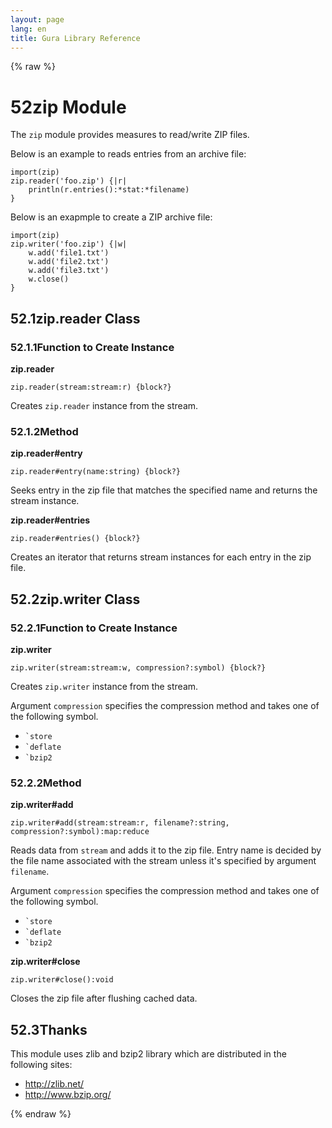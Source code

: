 ```yaml
---
layout: page
lang: en
title: Gura Library Reference
---
```


{% raw %}
<h1><span class="caption-index-1">52</span><a name="anchor-52"></a>zip Module</h1>
<p>
The <code>zip</code> module provides measures to read/write ZIP files.
</p>
<p>
Below is an example to reads entries from an archive file:
</p>
<pre><code>import(zip)
zip.reader('foo.zip') {|r|
    println(r.entries():*stat:*filename)
}
</code></pre>
<p>
Below is an exapmple to create a ZIP archive file:
</p>
<pre><code>import(zip)
zip.writer('foo.zip') {|w|
    w.add('file1.txt')
    w.add('file2.txt')
    w.add('file3.txt')
    w.close()
}		
</code></pre>
<h2><span class="caption-index-2">52.1</span><a name="anchor-52-1"></a>zip.reader Class</h2>
<h3><span class="caption-index-3">52.1.1</span><a name="anchor-52-1-1"></a>Function to Create Instance</h3>
<p>
<strong>zip.reader</strong>
</p>
<p>
<code>zip.reader(stream:stream:r) {block?}</code>
</p>
<p>
Creates <code>zip.reader</code> instance from the stream.
</p>
<h3><span class="caption-index-3">52.1.2</span><a name="anchor-52-1-2"></a>Method</h3>
<p>
<strong>zip.reader#entry</strong>
</p>
<p>
<code>zip.reader#entry(name:string) {block?}</code>
</p>
<p>
Seeks entry in the zip file that matches the specified name and returns the stream instance.
</p>
<p>
<strong>zip.reader#entries</strong>
</p>
<p>
<code>zip.reader#entries() {block?}</code>
</p>
<p>
Creates an iterator that returns stream instances for each entry in the zip file.
</p>
<h2><span class="caption-index-2">52.2</span><a name="anchor-52-2"></a>zip.writer Class</h2>
<h3><span class="caption-index-3">52.2.1</span><a name="anchor-52-2-1"></a>Function to Create Instance</h3>
<p>
<strong>zip.writer</strong>
</p>
<p>
<code>zip.writer(stream:stream:w, compression?:symbol) {block?}</code>
</p>
<p>
Creates <code>zip.writer</code> instance from the stream.
</p>
<p>
Argument <code>compression</code> specifies the compression method and takes one of the following symbol.
</p>
<ul>
<li><code>`store</code></li>
<li><code>`deflate</code></li>
<li><code>`bzip2</code></li>
</ul>
<h3><span class="caption-index-3">52.2.2</span><a name="anchor-52-2-2"></a>Method</h3>
<p>
<strong>zip.writer#add</strong>
</p>
<p>
<code>zip.writer#add(stream:stream:r, filename?:string, compression?:symbol):map:reduce</code>
</p>
<p>
Reads data from <code>stream</code> and adds it to the zip file. Entry name is decided by the file name associated with the stream unless it's specified by argument <code>filename</code>.
</p>
<p>
Argument <code>compression</code> specifies the compression method and takes one of the following symbol.
</p>
<ul>
<li><code>`store</code></li>
<li><code>`deflate</code></li>
<li><code>`bzip2</code></li>
</ul>
<p>
<strong>zip.writer#close</strong>
</p>
<p>
<code>zip.writer#close():void</code>
</p>
<p>
Closes the zip file after flushing cached data.
</p>
<h2><span class="caption-index-2">52.3</span><a name="anchor-52-3"></a>Thanks</h2>
<p>
This module uses zlib and bzip2 library which are distributed in the following sites:
</p>
<ul>
<li><a href="http://zlib.net/">http://zlib.net/</a></li>
<li><a href="http://www.bzip.org/">http://www.bzip.org/</a></li>
</ul>
<p />

{% endraw %}
